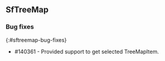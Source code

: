 ## SfTreeMap

### Bug fixes
{:#sftreemap-bug-fixes}

* \#140361 - Provided support to get selected TreeMapItem.
